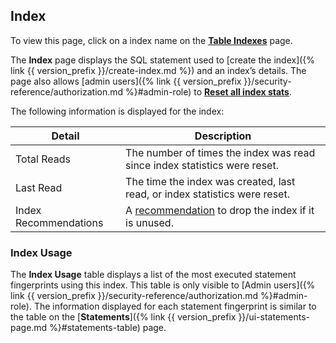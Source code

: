 ## Index

To view this page, click on a index name on the [**Table Indexes**](#table-indexes) page.

The **Index** page displays the SQL statement used to [create the index]({% link {{ version_prefix }}/create-index.md %}) and an index’s details. The page also allows [admin users]({% link {{ version_prefix }}/security-reference/authorization.md %}#admin-role) to [**Reset all index stats**](#reset-all-index-statistics).

The following information is displayed for the index:

 Detail               | Description
----------------------|-------------
Total Reads           | The number of times the index was read since index statistics were reset.
Last Read             | The time the index was created, last read, or index statistics were reset.
Index Recommendations | A [recommendation](#index-recommendations) to drop the index if it is unused.

### Index Usage

The **Index Usage** table displays a list of the most executed statement fingerprints using this index. This table is only visible to [Admin users]({% link {{ version_prefix }}/security-reference/authorization.md %}#admin-role). The information displayed for each statement fingerprint is similar to the table on the [**Statements**]({% link {{ version_prefix }}/ui-statements-page.md %}#statements-table) page.